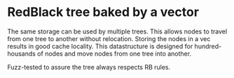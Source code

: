 # RedBlack tree baked by a vector

The same storage can be used by multiple trees. This allows nodes to travel from one tree to another without relocation.
Storing the nodes in a vec results in good cache locality. This datastructure is designed for hundred-housands of nodes and move nodes from one tree into another.

Fuzz-tested to assure the tree always respects RB rules. 